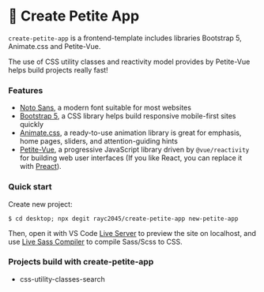 # 🤘 Create Petite App

`create-petite-app` is a frontend-template includes libraries Bootstrap 5, Animate.css and Petite-Vue.

The use of CSS utility classes and reactivity model provides by Petite-Vue helps build projects really fast!

### Features

- [Noto Sans](https://fonts.google.com/noto/specimen/Noto+Sans), a modern font suitable for most websites
- [Bootstrap 5](https://getbootstrap.com/), a CSS library helps build responsive mobile-first sites quickly
- [Animate.css](https://animate.style/), a ready-to-use animation library is great for emphasis, home pages, sliders, and attention-guiding hints
- [Petite-Vue](https://github.com/vuejs/petite-vue), a progressive
JavaScript library driven by `@vue/reactivity` for building web user interfaces (If you like React, you can replace it with [Preact](https://preactjs.com/)).

### Quick start

Create new project:

```
$ cd desktop; npx degit rayc2045/create-petite-app new-petite-app
```

Then, open it with VS Code [Live Server](https://marketplace.visualstudio.com/items?itemName=ritwickdey.LiveServer) to preview the site on localhost, and use [Live Sass Compiler](https://marketplace.visualstudio.com/items?itemName=ritwickdey.live-sass) to compile Sass/Scss to CSS.

### Projects build with create-petite-app

- css-utility-classes-search